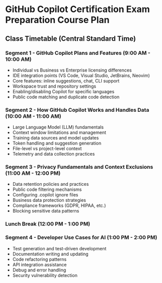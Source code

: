 # GitHub Copilot Certification Exam Preparation Course Plan

## Class Timetable (Central Standard Time)

### Segment 1 - GitHub Copilot Plans and Features (9:00 AM - 10:00 AM)
- Individual vs Business vs Enterprise licensing differences
- IDE integration points (VS Code, Visual Studio, JetBrains, Neovim)
- Core features: inline suggestions, chat, CLI support
- Workspace trust and repository settings
- Enabling/disabling Copilot for specific languages
- Public code matching and duplicate code detection

### Segment 2 - How GitHub Copilot Works and Handles Data (10:00 AM - 11:00 AM)
- Large Language Model (LLM) fundamentals
- Context window limitations and management
- Training data sources and model updates
- Token handling and suggestion generation
- File-level vs project-level context
- Telemetry and data collection practices

### Segment 3 - Privacy Fundamentals and Context Exclusions (11:00 AM - 12:00 PM)
- Data retention policies and practices
- Public code filtering mechanisms
- Configuring .copilot ignore files
- Business data protection strategies
- Compliance frameworks (GDPR, HIPAA, etc.)
- Blocking sensitive data patterns

### Lunch Break (12:00 PM - 1:00 PM)

### Segment 4 - Developer Use Cases for AI (1:00 PM - 2:00 PM)
- Test generation and test-driven development
- Documentation writing and updating
- Code refactoring patterns
- API integration assistance
- Debug and error handling
- Security vulnerability detection


